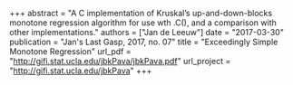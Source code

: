 +++
abstract = "A C implementation of Kruskal’s up-and-down-blocks monotone regression algorithm for use wth .C(), and a comparison with other implementations."
authors = ["Jan de Leeuw"]
date = "2017-03-30"
publication = "Jan's Last Gasp, 2017, no. 07"
title = "Exceedingly Simple Monotone Regression"
url_pdf = "http://gifi.stat.ucla.edu/jbkPava/jbkPava.pdf"
url_project = "http://gifi.stat.ucla.edu/jbkPava"
+++

